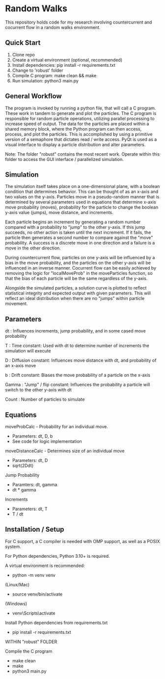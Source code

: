# Random Walks
This repository holds code for my research involving countercurrent and cocurrent flow in a random walks environment. 

## Quick Start
1. Clone repo
2. Create a virtual environment (optional, recommended)
3. Install dependencies: pip install -r requirements.txt
4. Change to 'robust' folder
5. Compile C program: make clean && make
6. Run simulation: python3 main.py

## General Workflow
The program is invoked by running a python file, that will call a C program. These work in tandem to generate and plot the particles. The C program is responsible for random particle operations, utilizing parallel processing to increase speed of output. The data for the particles are placed within a shared memory block, where the Python program can then access, process, and plot the particles. This is accomplished by using a primitive version of a semaphore that dictates read / write access. PyQt is used as a visual interface to display a particle distribution and alter parameters.  

Note: The folder "robust" contains the most recent work. Operate within this folder to access the GUI interface / parallelized simulation.

## Simulation
The simulation itself takes place on a one-dimensional plane, with a boolean condition that determines behavior. This can be thought of as an x-axis and two values on the y-axis. Particles move in a pseudo-random manner that is determined by several parameters used in equations that determine x-axis move probability (moves), probability for the particle to change the boolean y-axis value (jumps), move distance, and increments.

Each particle begins an increment by generating a random number compared with a probability to "jump" to the other y-axis. If this jump succeeds, no other action is taken until the next increment. If it fails, the particle then generates a second number to compare against the "move" probability. A success is a discrete move in one direction and a failure is a move in the other direction. 

During countercurrent flow, particles on one y-axis will be influenced by a bias in the move probability, and the particles on the other y-axis will be influenced in an inverse manner. Cocurrent flow can be easily achieved by removing the logic for "localMoveProb" in the moveParticles function, so that the bias of each particle will be the same regardless of the y-axis. 

Alongside the simulated particles, a solution curve is plotted to reflect statistical integrity and expected output with given parameters. This will reflect an ideal distribution when there are no "jumps" within particle movement.

## Parameters
dt : Influences increments, jump probability, and in some cased move probability

T : Time constant: Used with dt to determine number of increments the simulation will execute

D : Diffusion constant: Influences move distance with dt, and probability of an x-axis move

b : Drift constant: Biases the move probability of a particle on the x-axis

Gamma : "Jump" / flip constant: Influences the probability a particle will switch to the other y-axis with dt 

Count : Number of particles to simulate

## Equations
moveProbCalc - Probability for an individual move.
 - Parameters: dt, D, b
 - See code for logic implementation

moveDistanceCalc - Determines size of an individual move
 - Parameters: dt, D
 - sqrt(2Ddt)

Jump Probability
 - Paramters: dt, gamma
 - dt * gamma

Increments
 - Parameters: dt, T
 - T / dt

## Installation / Setup
For C support, a C compiler is needed with OMP support, as well as a POSIX system.

For Python dependencies, Python 3.10+ is required. 

A virtual environment is recommended:

- python -m venv venv

(Linux/Mac)

- source venv/bin/activate

(Windows)

- venv\Scripts\activate

Install Python dependencies from requirements.txt

- pip install -r requirements.txt

WITHIN "robust" FOLDER

Compile the C program 

- make clean
- make
- python3 main.py